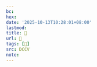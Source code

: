 ```yaml
---
bc:
hex:
date: '2025-10-13T10:28:01+08:00'
lastmod:
title: 􄰭
url: 􄰭
tags: [𦦝]
src: DCCV
note:
---
```


